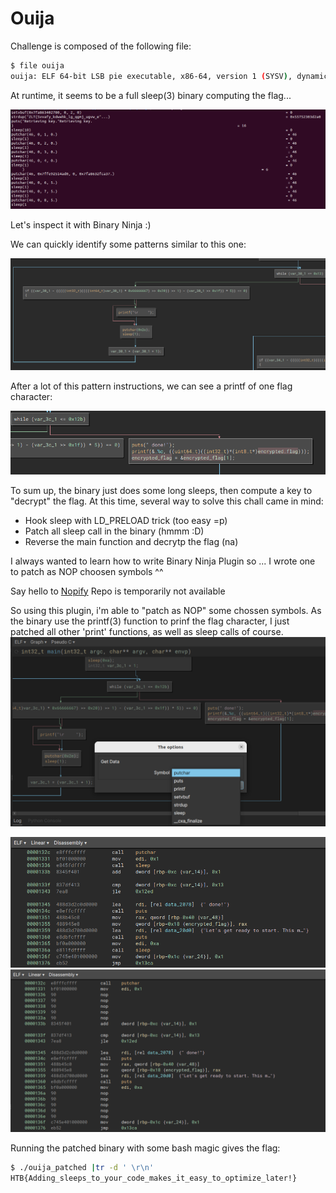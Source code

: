 # Ouija

Challenge is composed of the following file:

```bash
$ file ouija 
ouija: ELF 64-bit LSB pie executable, x86-64, version 1 (SYSV), dynamically linked, interpreter /lib64/ld-linux-x86-64.so.2, BuildID[sha1]=2cace162c306a34dcfc4837d648d047e2ea339fe, for GNU/Linux 3.2.0, not stripped
```

At runtime, it seems to be a full sleep(3) binary computing the flag...

![run](./img/run.png)

Let's inspect it with Binary Ninja :)

We can quickly identify some patterns similar to this one: 

![patttern](./img/pattern.png)

After a lot of this pattern instructions, we can see a printf of one flag character: 

![flag_char](./img/printflag.png)

To sum up, the binary just does some long sleeps, then compute a key to "decrypt" the flag. At this time, several way to solve this chall came in mind: 

 - Hook sleep with LD_PRELOAD trick (too easy =p)
 - Patch all sleep call in the binary (hmmm :D)
 - Reverse the main function and decrytp the flag (na)

I always wanted to learn how to write Binary Ninja Plugin so ... I wrote one to patch as NOP choosen symbols ^^

Say hello to [Nopify](https://github.com/9hozt/nopify) Repo is temporarily not available

So using this plugin, i'm able to "patch as NOP" some chossen symbols. As the binary use the printf(3) function to prinf the flag character, I just patched all other 'print' functions, as well as sleep calls of course.
![nopify](./img/nopify.png)

![before](./img/before.png)
![after](./img/after.png)

Running the patched binary with some bash magic gives the flag: 

```bash
$ ./ouija_patched |tr -d ' \r\n'
HTB{Adding_sleeps_to_your_code_makes_it_easy_to_optimize_later!}
```
